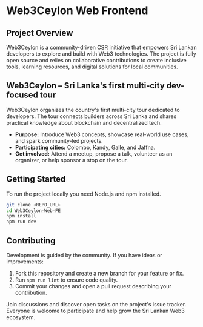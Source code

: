 # Web3Ceylon Web Frontend

## Project Overview
Web3Ceylon is a community-driven CSR initiative that empowers Sri Lankan developers to explore and build with Web3 technologies. The project is fully open source and relies on collaborative contributions to create inclusive tools, learning resources, and digital solutions for local communities.

## Web3Ceylon – Sri Lanka's first multi-city dev-focused tour
Web3Ceylon organizes the country's first multi-city tour dedicated to developers. The tour connects builders across Sri Lanka and shares practical knowledge about blockchain and decentralized tech.

- **Purpose:** Introduce Web3 concepts, showcase real-world use cases, and spark community-led projects.
- **Participating cities:** Colombo, Kandy, Galle, and Jaffna.
- **Get involved:** Attend a meetup, propose a talk, volunteer as an organizer, or help sponsor a stop on the tour.

## Getting Started
To run the project locally you need Node.js and npm installed.

```sh
git clone <REPO_URL>
cd Web3Ceylon-Web-FE
npm install
npm run dev
```

## Contributing
Development is guided by the community. If you have ideas or improvements:

1. Fork this repository and create a new branch for your feature or fix.
2. Run `npm run lint` to ensure code quality.
3. Commit your changes and open a pull request describing your contribution.

Join discussions and discover open tasks on the project's issue tracker. Everyone is welcome to participate and help grow the Sri Lankan Web3 ecosystem.
